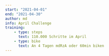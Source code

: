 ```yaml
---
start: "2021-04-01"
end: "2021-04-30"
author: md
info: April Challenge
training:
    - type: steps
      text: 110.000 Schritte im April
    - type: bike
      text: An 4 Tagen mdRzA oder 60min biken
---
```

